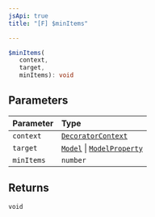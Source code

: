 ```yaml
---
jsApi: true
title: "[F] $minItems"

---
```

```ts
$minItems(
   context, 
   target, 
   minItems): void
```

## Parameters

| Parameter | Type |
| :------ | :------ |
| `context` | [`DecoratorContext`](../interfaces/DecoratorContext.md) |
| `target` | [`Model`](../interfaces/Model.md) \| [`ModelProperty`](../interfaces/ModelProperty.md) |
| `minItems` | `number` |

## Returns

`void`
